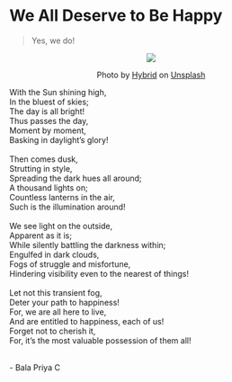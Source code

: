 # We All Deserve to Be Happy
> Yes, we do!
<div align="center"><img src= "https://images.unsplash.com/photo-1509909756405-be0199881695?ixlib=rb-1.2.1&ixid=MnwxMjA3fDB8MHxwaG90by1wYWdlfHx8fGVufDB8fHx8&auto=format&fit=crop&w=750&q=80"></div>

<div align ="center"><p>Photo by <a href="https://unsplash.com/@artbyhybrid?utm_source=unsplash&utm_medium=referral&utm_content=creditCopyText">Hybrid</a> on <a href="https://unsplash.com/s/photos/smile-balloons?utm_source=unsplash&utm_medium=referral&utm_content=creditCopyText">Unsplash</a></p></div>

With the Sun shining high,<br>
In the bluest of skies;<br>
The day is all bright!<br>
Thus passes the day,<br>
Moment by moment,<br>
Basking in daylight’s glory!<br>
<br>
Then comes dusk,<br>
Strutting in style,<br>
Spreading the dark hues all around;<br>
A thousand lights on;<br>
Countless lanterns in the air,<br>
Such is the illumination around!<br>
<br>
We see light on the outside,<br>
Apparent as it is;<br>
While silently battling the darkness within;<br>
Engulfed in dark clouds,<br>
Fogs of struggle and misfortune,<br>
Hindering visibility even to the nearest of things!<br>
<br>
Let not this transient fog,<br>
Deter your path to happiness!<br>
For, we are all here to live,<br>
And are entitled to happiness, each of us!<br>
Forget not to cherish it,<br>
For, it’s the most valuable possession of them all!<br>
<br>

\- Bala Priya C
 


